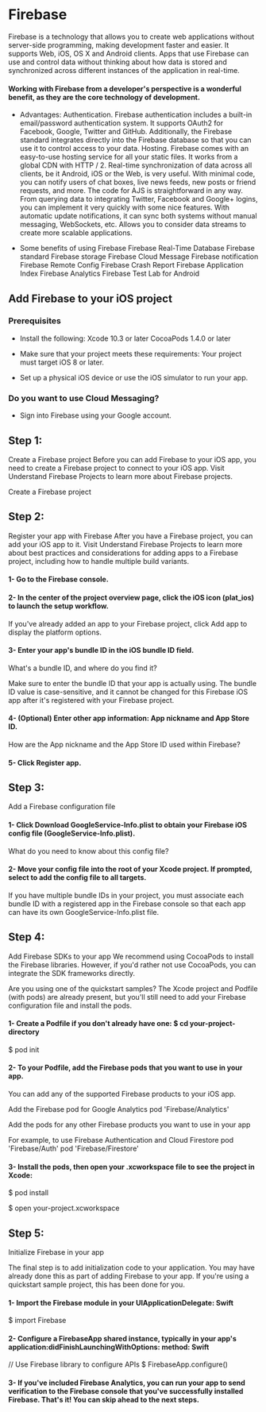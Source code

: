 # Firebase

Firebase is a technology that allows you to create web applications without server-side programming, making development faster and easier. It supports Web, iOS, OS X and Android clients. Apps that use Firebase can use and control data without thinking about how data is stored and synchronized across different instances of the application in real-time.

#### Working with Firebase from a developer's perspective is a wonderful benefit, as they are the core technology of development.

* Advantages:
Authentication. Firebase authentication includes a built-in email/password authentication system. It supports OAuth2 for Facebook, Google, Twitter and GitHub. Additionally, the Firebase standard integrates directly into the Firebase database so that you can use it to control access to your data. Hosting. Firebase comes with an easy-to-use hosting service for all your static files. It works from a global CDN with HTTP / 2. Real-time synchronization of data across all clients, be it Android, iOS or the Web, is very useful. With minimal code, you can notify users of chat boxes, live news feeds, new posts or friend requests, and more. The code for AJS is straightforward in any way. From querying data to integrating Twitter, Facebook and Google+ logins, you can implement it very quickly with some nice features. With automatic update notifications, it can sync both systems without manual messaging, WebSockets, etc. Allows you to consider data streams to create more scalable applications.

* Some benefits of using Firebase
Firebase Real-Time Database Firebase standard Firebase storage Firebase Cloud Message Firebase notification Firebase Remote Config Firebase Crash Report Firebase Application Index Firebase Analytics Firebase Test Lab for Android

## Add Firebase to your iOS project

### Prerequisites

* Install the following:
Xcode 10.3 or later CocoaPods 1.4.0 or later

* Make sure that your project meets these requirements:
Your project must target iOS 8 or later.

* Set up a physical iOS device or use the iOS simulator to run your app.

### Do you want to use Cloud Messaging?

* Sign into Firebase using your Google account.

## Step 1: 
Create a Firebase project Before you can add Firebase to your iOS app, you need to create a Firebase project to connect to your iOS app. Visit Understand Firebase Projects to learn more about Firebase projects.

Create a Firebase project

## Step 2: 
Register your app with Firebase After you have a Firebase project, you can add your iOS app to it.
Visit Understand Firebase Projects to learn more about best practices and considerations for adding apps to a Firebase project, including how to handle multiple build variants.

#### 1- Go to the Firebase console. 

#### 2- In the center of the project overview page, click the iOS icon (plat_ios) to launch the setup workflow.

If you've already added an app to your Firebase project, click Add app to display the platform options.

#### 3- Enter your app's bundle ID in the iOS bundle ID field.

What's a bundle ID, and where do you find it?

Make sure to enter the bundle ID that your app is actually using. The bundle ID value is case-sensitive, and it cannot be changed for this Firebase iOS app after it's registered with your Firebase project. 

#### 4- (Optional) Enter other app information: App nickname and App Store ID.

How are the App nickname and the App Store ID used within Firebase?

#### 5- Click Register app.

## Step 3: 
Add a Firebase configuration file 

#### 1- Click Download GoogleService-Info.plist to obtain your Firebase iOS config file (GoogleService-Info.plist).
What do you need to know about this config file?

#### 2- Move your config file into the root of your Xcode project. If prompted, select to add the config file to all targets.

If you have multiple bundle IDs in your project, you must associate each bundle ID with a registered app in the Firebase console so that each app can have its own GoogleService-Info.plist file.

## Step 4: 
Add Firebase SDKs to your app We recommend using CocoaPods to install the Firebase libraries. However, if you'd rather not use CocoaPods, you can integrate the SDK frameworks directly.

Are you using one of the quickstart samples? The Xcode project and Podfile (with pods) are already present, but you'll still need to add your Firebase configuration file and install the pods.

#### 1- Create a Podfile if you don't already have one: $ cd your-project-directory

$ pod init

#### 2- To your Podfile, add the Firebase pods that you want to use in your app.

You can add any of the supported Firebase products to your iOS app.

Add the Firebase pod for Google Analytics pod 'Firebase/Analytics'

Add the pods for any other Firebase products you want to use in your app

For example, to use Firebase Authentication and Cloud Firestore pod 'Firebase/Auth' pod 'Firebase/Firestore'

#### 3- Install the pods, then open your .xcworkspace file to see the project in Xcode:

$ pod install

$ open your-project.xcworkspace

## Step 5: 
Initialize Firebase in your app

The final step is to add initialization code to your application. You may have already done this as part of adding Firebase to your app. If you're using a quickstart sample project, this has been done for you.

#### 1- Import the Firebase module in your UIApplicationDelegate: Swift

$ import Firebase

#### 2- Configure a FirebaseApp shared instance, typically in your app's application:didFinishLaunchingWithOptions: method: Swift

// Use Firebase library to configure APIs $ FirebaseApp.configure()

#### 3- If you've included Firebase Analytics, you can run your app to send verification to the Firebase console that you've successfully installed Firebase. That's it! You can skip ahead to the next steps.
